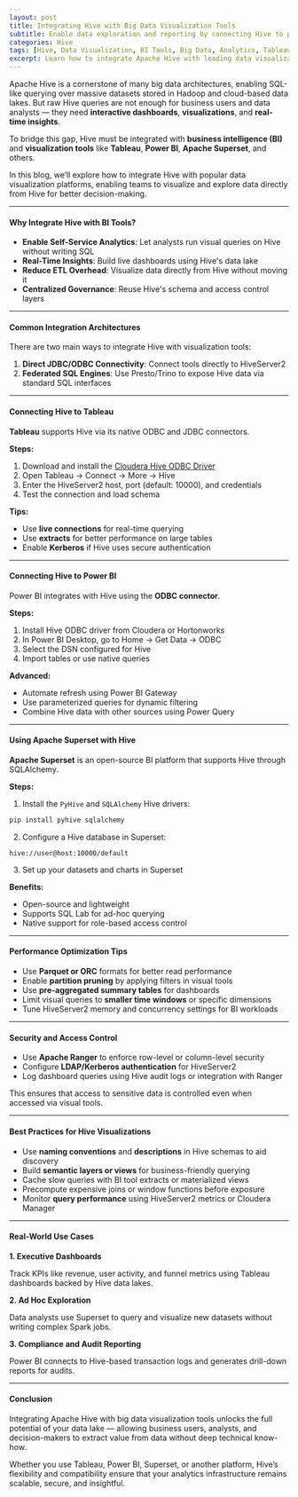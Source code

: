 ```yaml
---
layout: post
title: Integrating Hive with Big Data Visualization Tools
subtitle: Enable data exploration and reporting by connecting Hive to powerful visualization platforms
categories: Hive
tags: [Hive, Data Visualization, BI Tools, Big Data, Analytics, Tableau, Superset, Power BI]
excerpt: Learn how to integrate Apache Hive with leading data visualization tools like Tableau, Power BI, and Apache Superset. Explore connection strategies, performance tips, and dashboarding best practices for Hive-based data lakes.
---
```

Apache Hive is a cornerstone of many big data architectures, enabling SQL-like querying over massive datasets stored in Hadoop and cloud-based data lakes. But raw Hive queries are not enough for business users and data analysts — they need **interactive dashboards**, **visualizations**, and **real-time insights**.

To bridge this gap, Hive must be integrated with **business intelligence (BI)** and **visualization tools** like **Tableau**, **Power BI**, **Apache Superset**, and others.

In this blog, we’ll explore how to integrate Hive with popular data visualization platforms, enabling teams to visualize and explore data directly from Hive for better decision-making.

---

#### Why Integrate Hive with BI Tools?

- **Enable Self-Service Analytics**: Let analysts run visual queries on Hive without writing SQL
- **Real-Time Insights**: Build live dashboards using Hive's data lake
- **Reduce ETL Overhead**: Visualize data directly from Hive without moving it
- **Centralized Governance**: Reuse Hive's schema and access control layers

---

#### Common Integration Architectures

There are two main ways to integrate Hive with visualization tools:

1. **Direct JDBC/ODBC Connectivity**: Connect tools directly to HiveServer2
2. **Federated SQL Engines**: Use Presto/Trino to expose Hive data via standard SQL interfaces

---

#### Connecting Hive to Tableau

**Tableau** supports Hive via its native ODBC and JDBC connectors.

**Steps:**

1. Download and install the [Cloudera Hive ODBC Driver](https://www.cloudera.com/downloads.html)
2. Open Tableau → Connect → More → Hive
3. Enter the HiveServer2 host, port (default: 10000), and credentials
4. Test the connection and load schema

**Tips:**

- Use **live connections** for real-time querying
- Use **extracts** for better performance on large tables
- Enable **Kerberos** if Hive uses secure authentication

---

#### Connecting Hive to Power BI

Power BI integrates with Hive using the **ODBC connector**.

**Steps:**

1. Install Hive ODBC driver from Cloudera or Hortonworks
2. In Power BI Desktop, go to Home → Get Data → ODBC
3. Select the DSN configured for Hive
4. Import tables or use native queries

**Advanced:**

- Automate refresh using Power BI Gateway
- Use parameterized queries for dynamic filtering
- Combine Hive data with other sources using Power Query

---

#### Using Apache Superset with Hive

**Apache Superset** is an open-source BI platform that supports Hive through SQLAlchemy.

**Steps:**

1. Install the `PyHive` and `SQLAlchemy` Hive drivers:

```bash
pip install pyhive sqlalchemy
```

2. Configure a Hive database in Superset:

```
hive://user@host:10000/default
```

3. Set up your datasets and charts in Superset

**Benefits:**

- Open-source and lightweight
- Supports SQL Lab for ad-hoc querying
- Native support for role-based access control

---

#### Performance Optimization Tips

- Use **Parquet or ORC** formats for better read performance
- Enable **partition pruning** by applying filters in visual tools
- Use **pre-aggregated summary tables** for dashboards
- Limit visual queries to **smaller time windows** or specific dimensions
- Tune HiveServer2 memory and concurrency settings for BI workloads

---

#### Security and Access Control

- Use **Apache Ranger** to enforce row-level or column-level security
- Configure **LDAP/Kerberos authentication** for HiveServer2
- Log dashboard queries using Hive audit logs or integration with Ranger

This ensures that access to sensitive data is controlled even when accessed via visual tools.

---

#### Best Practices for Hive Visualizations

- Use **naming conventions** and **descriptions** in Hive schemas to aid discovery
- Build **semantic layers or views** for business-friendly querying
- Cache slow queries with BI tool extracts or materialized views
- Precompute expensive joins or window functions before exposure
- Monitor **query performance** using HiveServer2 metrics or Cloudera Manager

---

#### Real-World Use Cases

**1. Executive Dashboards**

Track KPIs like revenue, user activity, and funnel metrics using Tableau dashboards backed by Hive data lakes.

**2. Ad Hoc Exploration**

Data analysts use Superset to query and visualize new datasets without writing complex Spark jobs.

**3. Compliance and Audit Reporting**

Power BI connects to Hive-based transaction logs and generates drill-down reports for audits.

---

#### Conclusion

Integrating Apache Hive with big data visualization tools unlocks the full potential of your data lake — allowing business users, analysts, and decision-makers to extract value from data without deep technical know-how.

Whether you use Tableau, Power BI, Superset, or another platform, Hive’s flexibility and compatibility ensure that your analytics infrastructure remains scalable, secure, and insightful.

